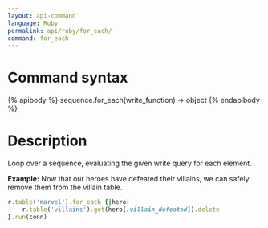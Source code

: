 ```yaml
---
layout: api-command
language: Ruby
permalink: api/ruby/for_each/
command: for_each
---
```


# Command syntax #

{% apibody %}
sequence.for_each(write_function) &rarr; object
{% endapibody %}

# Description #

Loop over a sequence, evaluating the given write query for each element.

__Example:__ Now that our heroes have defeated their villains, we can safely remove them from the villain table.

```rb
r.table('marvel').for_each {|hero|
    r.table('villains').get(hero[:villain_defeated]).delete
}.run(conn)
```
